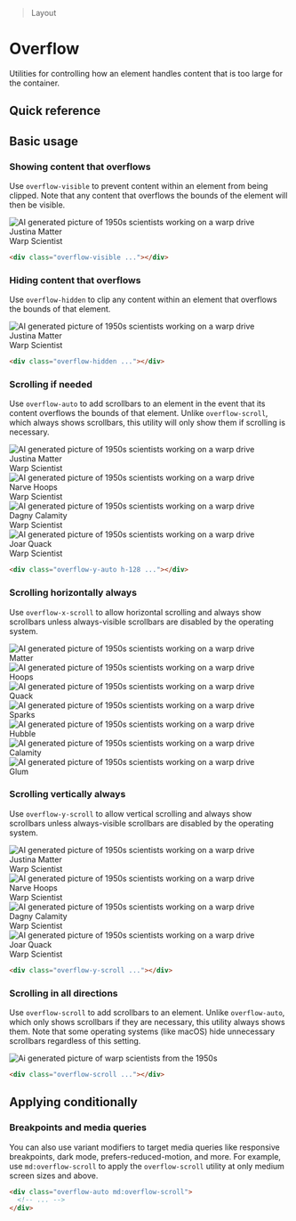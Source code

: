 > Layout

# Overflow

Utilities for controlling how an element handles content that is too large for the container.

## Quick reference

<qr-table />

## Basic usage

### Showing content that overflows
Use `overflow-visible` to prevent content within an element from being clipped. Note that any content that overflows the bounds of the element will then be visible.

<example-container>
  <div class="ex-inner-box overflow-visible">
   <div class="flex items-center relative">
      <img src="/css/matter.jpg" class="absolute object-cover h-128 -ml-48 rounded-full" alt="AI generated picture of 1950s scientists working on a warp drive" />
      <div class="pl-112">
        <div class="font-bold">Justina Matter</div>
        <span>Warp Scientist</span>
      </div>
    </div>
  </div>
</example-container>

```html
<div class="overflow-visible ..."></div>
```

### Hiding content that overflows
Use `overflow-hidden` to clip any content within an element that overflows the bounds of that element.

<example-container>
  <div class="ex-inner-box overflow-hidden">
    <div class="flex items-center relative">
      <img src="/css/matter.jpg" class="absolute object-cover h-128 -ml-48 rounded-full" alt="AI generated picture of 1950s scientists working on a warp drive" />
      <div class="pl-112">
        <div class="font-bold">Justina Matter</div>
        <span>Warp Scientist</span>
      </div>
    </div>
  </div>
</example-container>

```html
<div class="overflow-hidden ..."></div>
```

### Scrolling if needed
Use `overflow-auto` to add scrollbars to an element in the event that its content overflows the bounds of that element. Unlike `overflow-scroll`, which always shows scrollbars, this utility will only show them if scrolling is necessary.

<example-container>
  <div class="ex-inner-box overflow-y-auto p-0 divide-y h-128">
    <div class="flex items-center p-16">
      <img src="/css/matter.jpg" class="object-cover h-48 mr-16 rounded-full" alt="AI generated picture of 1950s scientists working on a warp drive" />
      <div>
        <div class="font-bold">Justina Matter</div>
        Warp Scientist
      </div>
    </div>
    <div class="flex items-center p-16">
      <img src="/css/profile1.jpg" class="object-cover h-48 mr-16 rounded-full" alt="AI generated picture of 1950s scientists working on a warp drive" />
      <div>
        <div class="font-bold">Narve Hoops</div>
        Warp Scientist
      </div>
    </div>
    <div class="flex items-center p-16">
      <img src="/css/profile5.jpg" class="object-cover h-48 mr-16 rounded-full" alt="AI generated picture of 1950s scientists working on a warp drive" />
      <div>
        <div class="font-bold">Dagny Calamity</div>
        Warp Scientist
      </div>
    </div>
    <div class="flex items-center p-16">
      <img src="/css/profile2.jpg" class="object-cover h-48 mr-16 rounded-full" alt="AI generated picture of 1950s scientists working on a warp drive" />
      <div>
        <div class="font-bold">Joar Quack</div>
        Warp Scientist
      </div>
    </div>
  </div>
</example-container>

```html
<div class="overflow-y-auto h-128 ..."></div>
```

### Scrolling horizontally always
Use `overflow-x-scroll` to allow horizontal scrolling and always show scrollbars unless always-visible scrollbars are disabled by the operating system.

<example-container>
  <div class="ex-inner-box overflow-x-scroll max-w-[400] flex gap-24">
    <div class="flex flex-col items-center gap-8 p-12 w-128 shrink-0">
      <img src="/css/matter.jpg" class="rounded-full" alt="AI generated picture of 1950s scientists working on a warp drive" />
      <div class="font-bold">Matter</div>
    </div>
    <div class="flex flex-col items-center gap-8 p-12 w-128 shrink-0">
      <img src="/css/profile1.jpg" class="rounded-full" alt="AI generated picture of 1950s scientists working on a warp drive" />
      <div class="font-bold">Hoops</div>
    </div>
    <div class="flex flex-col items-center gap-8 p-12 w-128 shrink-0">
      <img src="/css/profile2.jpg" class="rounded-full" alt="AI generated picture of 1950s scientists working on a warp drive" />
      <div class="font-bold">Quack</div>
    </div>
    <div class="flex flex-col items-center gap-8 p-12 w-128 shrink-0">
      <img src="/css/profile3.jpg" class="rounded-full" alt="AI generated picture of 1950s scientists working on a warp drive" />
      <div class="font-bold">Sparks</div>
    </div>
    <div class="flex flex-col items-center gap-8 p-12 w-128 shrink-0">
      <img src="/css/profile4.jpg" class="rounded-full" alt="AI generated picture of 1950s scientists working on a warp drive" />
      <div class="font-bold">Hubble</div>
    </div>
    <div class="flex flex-col items-center gap-8 p-12 w-128 shrink-0">
      <img src="/css/profile5.jpg" class="rounded-full" alt="AI generated picture of 1950s scientists working on a warp drive" />
      <div class="font-bold">Calamity</div>
    </div>
    <div class="flex flex-col items-center gap-8 p-12 w-128 shrink-0">
      <img src="/css/profile6.jpg" class="rounded-full" alt="AI generated picture of 1950s scientists working on a warp drive" />
      <div class="font-bold">Glum</div>
    </div>
  </div>
</example-container>

### Scrolling vertically always
Use `overflow-y-scroll` to allow vertical scrolling and always show scrollbars unless always-visible scrollbars are disabled by the operating system.

<example-container>
  <div class="ex-inner-box overflow-y-scroll p-0 divide-y h-128">
    <div class="flex items-center p-16">
      <img src="/css/matter.jpg" class="object-cover h-48 mr-16 rounded-full" alt="AI generated picture of 1950s scientists working on a warp drive" />
      <div>
        <div class="font-bold">Justina Matter</div>
        Warp Scientist
      </div>
    </div>
    <div class="flex items-center p-16">
      <img src="/css/profile1.jpg" class="object-cover h-48 mr-16 rounded-full" alt="AI generated picture of 1950s scientists working on a warp drive" />
      <div>
        <div class="font-bold">Narve Hoops</div>
        Warp Scientist
      </div>
    </div>
    <div class="flex items-center p-16">
      <img src="/css/profile5.jpg" class="object-cover h-48 mr-16 rounded-full" alt="AI generated picture of 1950s scientists working on a warp drive" />
      <div>
        <div class="font-bold">Dagny Calamity</div>
        Warp Scientist
      </div>
    </div>
    <div class="flex items-center p-16">
      <img src="/css/profile2.jpg" class="object-cover h-48 mr-16 rounded-full" alt="AI generated picture of 1950s scientists working on a warp drive" />
      <div>
        <div class="font-bold">Joar Quack</div>
        Warp Scientist
      </div>
    </div>
  </div>
</example-container>

```html
<div class="overflow-y-scroll ..."></div>
```

### Scrolling in all directions
Use `overflow-scroll` to add scrollbars to an element. Unlike `overflow-auto`, which only shows scrollbars if they are necessary, this utility always shows them. Note that some operating systems (like macOS) hide unnecessary scrollbars regardless of this setting.

<example-container>
  <div class="ex-inner-box overflow-scroll p-0 h-[200] max-w-none">
    <img src="/css/50s-scientists.jpg" class="max-w-none" alt="Ai generated picture of warp scientists from the 1950s">
  </div>
</example-container>

```html
<div class="overflow-scroll ..."></div>
```

## Applying conditionally

### Breakpoints and media queries
You can also use variant modifiers to target media queries like responsive breakpoints, dark mode, prefers-reduced-motion, and more. For example, use `md:overflow-scroll` to apply the `overflow-scroll` utility at only medium screen sizes and above.

```html
<div class="overflow-auto md:overflow-scroll">
  <!-- ... -->
</div>
```
